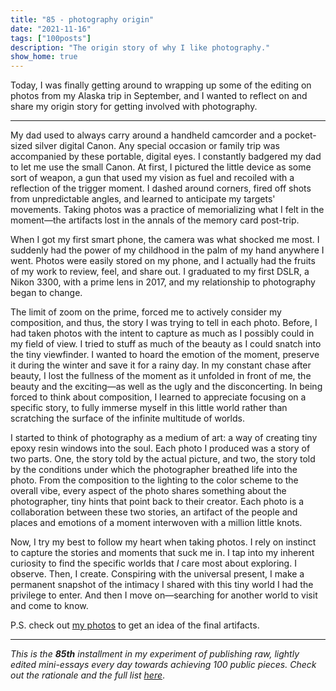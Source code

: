```yaml
---
title: "85 - photography origin"
date: "2021-11-16"
tags: ["100posts"]
description: "The origin story of why I like photography."
show_home: true
---
```


Today, I was finally getting around to wrapping up some of the editing on photos from my Alaska trip in September, and I wanted to reflect on and share my origin story for getting involved with photography.

---

My dad used to always carry around a handheld camcorder and a pocket-sized silver digital Canon. Any special occasion or family trip was accompanied by these portable, digital eyes. I constantly badgered my dad to let me use the small Canon. At first, I pictured the little device as some sort of weapon, a gun that used my vision as fuel and recoiled with a reflection of the trigger moment. I dashed around corners, fired off shots from unpredictable angles, and learned to anticipate my targets' movements. Taking photos was a practice of memorializing what I felt in the moment—the artifacts lost in the annals of the memory card post-trip.

When I got my first smart phone, the camera was what shocked me most. I suddenly had the power of my childhood in the palm of my hand anywhere I went. Photos were easily stored on my phone, and I actually had the fruits of my work to review, feel, and share out. I graduated to my first DSLR, a Nikon 3300, with a prime lens in 2017, and my relationship to photography began to change. 

The limit of zoom on the prime, forced me to actively consider my composition, and thus, the story I was trying to tell in each photo. Before, I had taken photos with the intent to capture as much as I possibly could in my field of view. I tried to stuff as much of the beauty as I could snatch into the tiny viewfinder. I wanted to hoard the emotion of the moment, preserve it during the winter and save it for a rainy day. In my constant chase after beauty, I lost the fullness of the moment as it unfolded in front of me, the beauty and the exciting—as well as the ugly and the disconcerting. In being forced to think about composition, I learned to appreciate focusing on a specific story, to fully immerse myself in this little world rather than scratching the surface of the infinite multitude of worlds. 

I started to think of photography as a medium of art: a way of creating tiny epoxy resin windows into the soul. Each photo I produced was a story of two parts. One, the story told by the actual picture, and two, the story told by the conditions under which the photographer breathed life into the photo. From the composition to the lighting to the color scheme to the overall vibe, every aspect of the photo shares something about the photographer, tiny hints that point back to their creator. Each photo is a collaboration between these two stories, an artifact of the people and places and emotions of a moment interwoven with a million little knots.

Now, I try my best to follow my heart when taking photos. I rely on instinct to capture the stories and moments that suck me in. I tap into my inherent curiosity to find the specific worlds that *I* care most about exploring. I observe. Then, I create. Conspiring with the universal present, I make a permanent snapshot of the intimacy I shared with this tiny world I had the privilege to enter. And then I move on—searching for another world to visit and come to know.

P.S. check out [my photos](/photos) to get an idea of the final artifacts.

---
*This is the **85th** installment in my experiment of publishing raw, lightly edited mini-essays every day towards achieving 100 public pieces. Check out the rationale and the full list [here](/experiments/100posts/)*.

